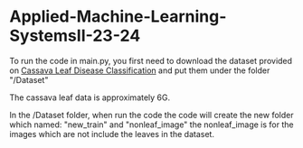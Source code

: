 # Applied-Machine-Learning-SystemsII-23-24

To run the code in main.py, you first need to download the dataset provided on [Cassava Leaf Disease Classification](https://www.kaggle.com/competitions/cassava-leaf-disease-classification/overview) and put them under the folder "/Dataset"

The cassava leaf data is approximately 6G.

In the /Dataset folder, when run the code the code will create the new folder which named: "new_train" and "nonleaf_image" the nonleaf_image is for the images which are not include the leaves in the dataset.
